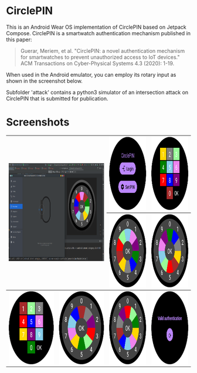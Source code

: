 # CirclePIN
This is an Android Wear OS implementation of CirclePIN based on Jetpack Compose.
CirclePIN is a smartwatch authentication mechanism published in this paper:

> Guerar, Meriem, et al. "CirclePIN: a novel authentication mechanism for smartwatches to prevent unauthorized access to IoT devices." ACM Transactions on Cyber-Physical Systems 4.3 (2020): 1-19.

When used in the Android emulator, you can employ its rotary input as shown in the screenshot below.

Subfolder 'attack' contains a python3 simulator of an intersection attack on CirclePIN that is submitted for publication.

#  Screenshots
<table>
<thead>
  <tr>
    <th colspan="2" rowspan="3"> <img src="https://github.com/cdjalel/CirclePIN/blob/main/screenshots/rotary-input.png?raw=true" width="500" height="267"></th>
    <th><img src="https://github.com/cdjalel/CirclePIN/blob/main/screenshots/welcome.png?raw=true" width="200" height="200"></th>
    <th><img src="https://github.com/cdjalel/CirclePIN/blob/main/screenshots/f1-a.png?raw=true" width="200" height="200"></th>
  </tr>
  <tr>
    <th><img src="https://github.com/cdjalel/CirclePIN/blob/main/screenshots/f1-b.png?raw=true" width="200" height="200"></th>
    <th><img src="https://github.com/cdjalel/CirclePIN/blob/main/screenshots/f1-c.png?raw=true" width="200" height="200"></th>
  </tr>
</thead>
<tbody>
  <tr>
    <td><img src="https://github.com/cdjalel/CirclePIN/blob/main/screenshots/f1-d.png?raw=true" width="200" height="200"></td>
    <td><img src="https://github.com/cdjalel/CirclePIN/blob/main/screenshots/f1-e.png?raw=true" width="200" height="200"></td>
    <td><img src="https://github.com/cdjalel/CirclePIN/blob/main/screenshots/f1-f.png?raw=true" width="200" height="200"></td>
    <td><img src="https://github.com/cdjalel/CirclePIN/blob/main/screenshots/success.png?raw=true" width="200" height="200"></td>
  </tr>
</tbody>
</table>
